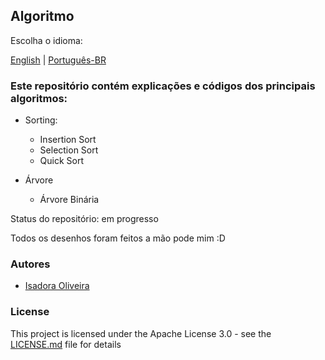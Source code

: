 ## Algoritmo

Escolha o idioma:

[English](https://github.com/isadoraoliv/algorithm/blob/master/README/README_en.md) | [Português-BR](https://github.com/dfop02/algorithm/blob/master/README.md)

### Este repositório contém explicações e códigos dos principais algoritmos:

- Sorting: 
  - Insertion Sort
  - Selection Sort
  - Quick Sort

- Árvore
  - Árvore Binária

Status do repositório: em progresso

Todos os desenhos foram feitos a mão pode mim :D

### Autores
* [Isadora Oliveira](https://github.com/isadoraoliv)

### License

This project is licensed under the Apache License 3.0 - see the [LICENSE.md](LICENSE.md) file for details
